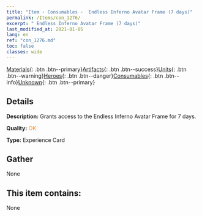 ```yaml
---
title: "Item - Consumables -  Endless Inferno Avatar Frame (7 days)"
permalink: /Items/con_1276/
excerpt: " Endless Inferno Avatar Frame (7 days)"
last_modified_at: 2021-01-05
lang: en
ref: "con_1276.md"
toc: false
classes: wide
---
```

 [Materials](/Items/){: .btn .btn--primary}[Artifacts](/Items/Artifacts/){: .btn .btn--success}[Units](/Items/Units/){: .btn .btn--warning}[Heroes](/Items/Heroes/){: .btn .btn--danger}[Consumables](/Items/Consumables/){: .btn .btn--info}[Unknown](/Items/Unknown/){: .btn .btn--primary}

## Details
 **Description:** Grants access to the Endless Inferno Avatar Frame for 7 days.

 **Quality:** <span style="color: #FF8C00">OK</span>

 **Type:** Experience Card

## Gather

  None

## This item contains:

  None

